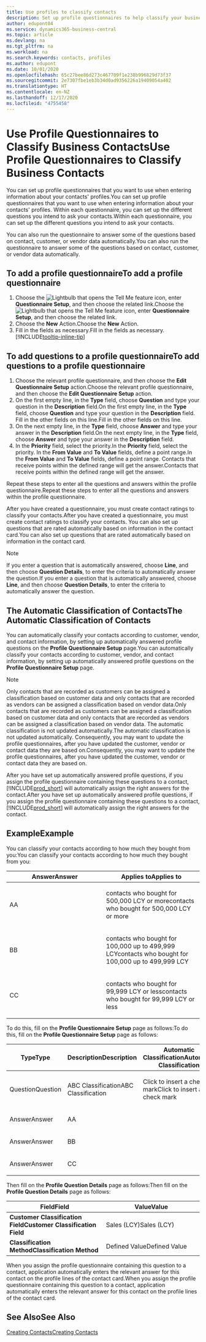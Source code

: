 ```yaml
---
title: Use profiles to classify contacts
description: Set up profile questionnaires to help classify your business contacts
author: edupont04
ms.service: dynamics365-business-central
ms.topic: article
ms.devlang: na
ms.tgt_pltfrm: na
ms.workload: na
ms.search.keywords: contacts, profiles
ms.author: edupont
ms.date: 10/01/2020
ms.openlocfilehash: 65c27bee86d273c467709f1e238b996829d73f37
ms.sourcegitcommit: 2e7307fbe1eb3b34d0ad9356226a19409054a402
ms.translationtype: HT
ms.contentlocale: en-NZ
ms.lasthandoff: 12/17/2020
ms.locfileid: "4755458"
---
```

# <a name="use-profile-questionnaires-to-classify-business-contacts"></a><span data-ttu-id="d59d9-103">Use Profile Questionnaires to Classify Business Contacts</span><span class="sxs-lookup"><span data-stu-id="d59d9-103">Use Profile Questionnaires to Classify Business Contacts</span></span>
<span data-ttu-id="d59d9-104">You can set up profile questionnaires that you want to use when entering information about your contacts' profiles.</span><span class="sxs-lookup"><span data-stu-id="d59d9-104">You can set up profile questionnaires that you want to use when entering information about your contacts' profiles.</span></span> <span data-ttu-id="d59d9-105">Within each questionnaire, you can set up the different questions you intend to ask your contacts.</span><span class="sxs-lookup"><span data-stu-id="d59d9-105">Within each questionnaire, you can set up the different questions you intend to ask your contacts.</span></span>  

<span data-ttu-id="d59d9-106">You can also run the questionnaire to answer some of the questions based on contact, customer, or vendor data automatically.</span><span class="sxs-lookup"><span data-stu-id="d59d9-106">You can also run the questionnaire to answer some of the questions based on contact, customer, or vendor data automatically.</span></span>  

## <a name="to-add-a-profile-questionnaire"></a><span data-ttu-id="d59d9-107">To add a profile questionnaire</span><span class="sxs-lookup"><span data-stu-id="d59d9-107">To add a profile questionnaire</span></span>
1.  <span data-ttu-id="d59d9-108">Choose the ![Lightbulb that opens the Tell Me feature](media/ui-search/search_small.png "Tell me what you want to do") icon, enter **Questionnaire Setup**, and then choose the related link.</span><span class="sxs-lookup"><span data-stu-id="d59d9-108">Choose the ![Lightbulb that opens the Tell Me feature](media/ui-search/search_small.png "Tell me what you want to do") icon, enter **Questionnaire Setup**, and then choose the related link.</span></span>  
2.  <span data-ttu-id="d59d9-109">Choose the **New** Action.</span><span class="sxs-lookup"><span data-stu-id="d59d9-109">Choose the **New** Action.</span></span>  
3.  <span data-ttu-id="d59d9-110">Fill in the fields as necessary.</span><span class="sxs-lookup"><span data-stu-id="d59d9-110">Fill in the fields as necessary.</span></span> [!INCLUDE[tooltip-inline-tip](includes/tooltip-inline-tip_md.md)]  

## <a name="to-add-questions-to-a-profile-questionnaire"></a><span data-ttu-id="d59d9-111">To add questions to a profile questionnaire</span><span class="sxs-lookup"><span data-stu-id="d59d9-111">To add questions to a profile questionnaire</span></span>
1.  <span data-ttu-id="d59d9-112">Choose the relevant profile questionnaire, and then choose the **Edit Questionnaire Setup** action.</span><span class="sxs-lookup"><span data-stu-id="d59d9-112">Choose the relevant profile questionnaire, and then choose the **Edit Questionnaire Setup** action.</span></span>  
2.  <span data-ttu-id="d59d9-113">On the first empty line, in the **Type** field, choose **Question** and type your question in the **Description** field.</span><span class="sxs-lookup"><span data-stu-id="d59d9-113">On the first empty line, in the **Type** field, choose **Question** and type your question in the **Description** field.</span></span> <span data-ttu-id="d59d9-114">Fill in the other fields on this line.</span><span class="sxs-lookup"><span data-stu-id="d59d9-114">Fill in the other fields on this line.</span></span>  
3.  <span data-ttu-id="d59d9-115">On the next empty line, in the **Type** field, choose **Answer** and type your answer in the **Description** field.</span><span class="sxs-lookup"><span data-stu-id="d59d9-115">On the next empty line, in the **Type** field, choose **Answer** and type your answer in the **Description** field.</span></span>  
4.  <span data-ttu-id="d59d9-116">In the **Priority** field, select the priority.</span><span class="sxs-lookup"><span data-stu-id="d59d9-116">In the **Priority** field, select the priority.</span></span> <span data-ttu-id="d59d9-117">In the **From Value** and **To Value** fields, define a point range.</span><span class="sxs-lookup"><span data-stu-id="d59d9-117">In the **From Value** and **To Value** fields, define a point range.</span></span> <span data-ttu-id="d59d9-118">Contacts that receive points within the defined range will get the answer.</span><span class="sxs-lookup"><span data-stu-id="d59d9-118">Contacts that receive points within the defined range will get the answer.</span></span>  

<span data-ttu-id="d59d9-119">Repeat these steps to enter all the questions and answers within the profile questionnaire.</span><span class="sxs-lookup"><span data-stu-id="d59d9-119">Repeat these steps to enter all the questions and answers within the profile questionnaire.</span></span>

<span data-ttu-id="d59d9-120">After you have created a questionnaire, you must create contact ratings to classify your contacts.</span><span class="sxs-lookup"><span data-stu-id="d59d9-120">After you have created a questionnaire, you must create contact ratings to classify your contacts.</span></span> <span data-ttu-id="d59d9-121">You can also set up questions that are rated automatically based on information in the contact card.</span><span class="sxs-lookup"><span data-stu-id="d59d9-121">You can also set up questions that are rated automatically based on information in the contact card.</span></span>  

> [!NOTE]
> <span data-ttu-id="d59d9-122">If you enter a question that is automatically answered, choose <STRONG>Line</STRONG>, and then choose <STRONG>Question Details</STRONG>, to enter the criteria to automatically answer the question.</span><span class="sxs-lookup"><span data-stu-id="d59d9-122">If you enter a question that is automatically answered, choose <STRONG>Line</STRONG>, and then choose <STRONG>Question Details</STRONG>, to enter the criteria to automatically answer the question.</span></span>

## <a name="the-automatic-classification-of-contacts"></a><span data-ttu-id="d59d9-123">The Automatic Classification of Contacts</span><span class="sxs-lookup"><span data-stu-id="d59d9-123">The Automatic Classification of Contacts</span></span>
<span data-ttu-id="d59d9-124">You can automatically classify your contacts according to customer, vendor, and contact information, by setting up automatically answered profile questions on the **Profile Questionnaire Setup** page.</span><span class="sxs-lookup"><span data-stu-id="d59d9-124">You can automatically classify your contacts according to customer, vendor, and contact information, by setting up automatically answered profile questions on the **Profile Questionnaire Setup** page.</span></span>  

> [!NOTE]
> <span data-ttu-id="d59d9-125">Only contacts that are recorded as customers can be assigned a classification based on customer data and only contacts that are recorded as vendors can be assigned a classification based on vendor data.</span><span class="sxs-lookup"><span data-stu-id="d59d9-125">Only contacts that are recorded as customers can be assigned a classification based on customer data and only contacts that are recorded as vendors can be assigned a classification based on vendor data.</span></span> <span data-ttu-id="d59d9-126">The automatic classification is not updated automatically.</span><span class="sxs-lookup"><span data-stu-id="d59d9-126">The automatic classification is not updated automatically.</span></span> <span data-ttu-id="d59d9-127">Consequently, you may want to update the profile questionnaires, after you have updated the customer, vendor or contact data they are based on.</span><span class="sxs-lookup"><span data-stu-id="d59d9-127">Consequently, you may want to update the profile questionnaires, after you have updated the customer, vendor or contact data they are based on.</span></span>  

<span data-ttu-id="d59d9-128">After you have set up automatically answered profile questions, if you assign the profile questionnaire containing these questions to a contact, [!INCLUDE[prod_short](includes/prod_short.md)] will automatically assign the right answers for the contact.</span><span class="sxs-lookup"><span data-stu-id="d59d9-128">After you have set up automatically answered profile questions, if you assign the profile questionnaire containing these questions to a contact, [!INCLUDE[prod_short](includes/prod_short.md)] will automatically assign the right answers for the contact.</span></span>  

## <a name="example"></a><span data-ttu-id="d59d9-129">Example</span><span class="sxs-lookup"><span data-stu-id="d59d9-129">Example</span></span>
<span data-ttu-id="d59d9-130">You can classify your contacts according to how much they bought from you:</span><span class="sxs-lookup"><span data-stu-id="d59d9-130">You can classify your contacts according to how much they bought from you:</span></span>

<table>
<colgroup>
<col style="width: 50%" />
<col style="width: 50%" />
</colgroup>
<thead>
<tr class="header">
<th><span data-ttu-id="d59d9-131"><strong>Answer</strong></span><span class="sxs-lookup"><span data-stu-id="d59d9-131"><strong>Answer</strong></span></span></th>
<th><span data-ttu-id="d59d9-132"><strong>Applies to</strong></span><span class="sxs-lookup"><span data-stu-id="d59d9-132"><strong>Applies to</strong></span></span></th>
</tr>
</thead>
<tbody>
<tr class="odd">
<td><p><span data-ttu-id="d59d9-133">A</span><span class="sxs-lookup"><span data-stu-id="d59d9-133">A</span></span></p></td>
<td><p><span data-ttu-id="d59d9-134">contacts who bought for 500,000 LCY or more</span><span class="sxs-lookup"><span data-stu-id="d59d9-134">contacts who bought for 500,000 LCY or more</span></span></p></td>
</tr>
<tr class="even">
<td><p><span data-ttu-id="d59d9-135">B</span><span class="sxs-lookup"><span data-stu-id="d59d9-135">B</span></span></p></td>
<td><p><span data-ttu-id="d59d9-136">contacts who bought for 100,000 up to 499,999 LCY</span><span class="sxs-lookup"><span data-stu-id="d59d9-136">contacts who bought for 100,000 up to 499,999 LCY</span></span></p></td>
</tr>
<tr class="odd">
<td><p><span data-ttu-id="d59d9-137">C</span><span class="sxs-lookup"><span data-stu-id="d59d9-137">C</span></span></p></td>
<td><p><span data-ttu-id="d59d9-138">contacts who bought for 99,999 LCY or less</span><span class="sxs-lookup"><span data-stu-id="d59d9-138">contacts who bought for 99,999 LCY or less</span></span></p></td>
</tr>
</tbody>
</table>

<span data-ttu-id="d59d9-139">To do this, fill on the **Profile Questionnaire Setup** page as follows:</span><span class="sxs-lookup"><span data-stu-id="d59d9-139">To do this, fill on the **Profile Questionnaire Setup** page as follows:</span></span>


<table>
<colgroup>
<col style="width: 20%" />
<col style="width: 20%" />
<col style="width: 20%" />
<col style="width: 20%" />
<col style="width: 20%" />
</colgroup>
<thead>
<tr class="header">
<th><span data-ttu-id="d59d9-140"><strong>Type</strong></span><span class="sxs-lookup"><span data-stu-id="d59d9-140"><strong>Type</strong></span></span></th>
<th><span data-ttu-id="d59d9-141"><strong>Description</strong></span><span class="sxs-lookup"><span data-stu-id="d59d9-141"><strong>Description</strong></span></span></th>
<th><span data-ttu-id="d59d9-142"><strong>Automatic Classification</strong></span><span class="sxs-lookup"><span data-stu-id="d59d9-142"><strong>Automatic Classification</strong></span></span></th>
<th><span data-ttu-id="d59d9-143"><strong>From Value</strong></span><span class="sxs-lookup"><span data-stu-id="d59d9-143"><strong>From Value</strong></span></span></th>
<th><span data-ttu-id="d59d9-144"><strong>To Value</strong></span><span class="sxs-lookup"><span data-stu-id="d59d9-144"><strong>To Value</strong></span></span></th>
</tr>
</thead>
<tbody>
<tr class="odd">
<td><p><span data-ttu-id="d59d9-145">Question</span><span class="sxs-lookup"><span data-stu-id="d59d9-145">Question</span></span></p></td>
<td><p><span data-ttu-id="d59d9-146">ABC Classification</span><span class="sxs-lookup"><span data-stu-id="d59d9-146">ABC Classification</span></span></p></td>
<td><p><span data-ttu-id="d59d9-147">Click to insert a check mark</span><span class="sxs-lookup"><span data-stu-id="d59d9-147">Click to insert a check mark</span></span></p></td>
<td><p> </p></td>
<td><p> </p></td>
</tr>
<tr class="even">
<td><p><span data-ttu-id="d59d9-148">Answer</span><span class="sxs-lookup"><span data-stu-id="d59d9-148">Answer</span></span></p></td>
<td><p><span data-ttu-id="d59d9-149">A</span><span class="sxs-lookup"><span data-stu-id="d59d9-149">A</span></span></p></td>
<td><p> </p></td>
<td><p><span data-ttu-id="d59d9-150">500,000</span><span class="sxs-lookup"><span data-stu-id="d59d9-150">500,000</span></span></p></td>
<td><p> </p></td>
</tr>
<tr class="odd">
<td><p><span data-ttu-id="d59d9-151">Answer</span><span class="sxs-lookup"><span data-stu-id="d59d9-151">Answer</span></span></p></td>
<td><p><span data-ttu-id="d59d9-152">B</span><span class="sxs-lookup"><span data-stu-id="d59d9-152">B</span></span></p></td>
<td><p> </p></td>
<td><p><span data-ttu-id="d59d9-153">100,000</span><span class="sxs-lookup"><span data-stu-id="d59d9-153">100,000</span></span></p></td>
<td><p><span data-ttu-id="d59d9-154">499,999</span><span class="sxs-lookup"><span data-stu-id="d59d9-154">499,999</span></span></p></td>
</tr>
<tr class="even">
<td><p><span data-ttu-id="d59d9-155">Answer</span><span class="sxs-lookup"><span data-stu-id="d59d9-155">Answer</span></span></p></td>
<td><p><span data-ttu-id="d59d9-156">C</span><span class="sxs-lookup"><span data-stu-id="d59d9-156">C</span></span></p></td>
<td><p> </p></td>
<td><p> </p></td>
<td><p><span data-ttu-id="d59d9-157">99,999</span><span class="sxs-lookup"><span data-stu-id="d59d9-157">99,999</span></span></p></td>
</tr>
</tbody>
</table>

<span data-ttu-id="d59d9-158">Then fill on the **Profile Question Details** page as follows:</span><span class="sxs-lookup"><span data-stu-id="d59d9-158">Then fill on the **Profile Question Details** page as follows:</span></span>
<table>
<colgroup>
<col style="width: 50%" />
<col style="width: 50%" />
</colgroup>
<thead>
<tr class="header">
<th><span data-ttu-id="d59d9-159"><strong>Field</strong></span><span class="sxs-lookup"><span data-stu-id="d59d9-159"><strong>Field</strong></span></span></th>
<th><span data-ttu-id="d59d9-160"><strong>Value</strong></span><span class="sxs-lookup"><span data-stu-id="d59d9-160"><strong>Value</strong></span></span></th>
</tr>
</thead>
<tbody>
<tr>
<td><span data-ttu-id="d59d9-161"><strong>Customer Classification Field</strong></span><span class="sxs-lookup"><span data-stu-id="d59d9-161"><strong>Customer Classification Field</strong></span></span></td>
<td><span data-ttu-id="d59d9-162"><emphasis>Sales (LCY)</emphasis></span><span class="sxs-lookup"><span data-stu-id="d59d9-162"><emphasis>Sales (LCY)</emphasis></span></span></td>
</tr>
<tr>
<td><span data-ttu-id="d59d9-163"><strong>Classification Method</strong></span><span class="sxs-lookup"><span data-stu-id="d59d9-163"><strong>Classification Method</strong></span></span></td>
<td><span data-ttu-id="d59d9-164"><emphasis>Defined Value</emphasis></span><span class="sxs-lookup"><span data-stu-id="d59d9-164"><emphasis>Defined Value</emphasis></span></span></td>
</tr>
</tbody>
</table>

<span data-ttu-id="d59d9-165">When you assign the profile questionnaire containing this question to a contact, application automatically enters the relevant answer for this contact on the profile lines of the contact card.</span><span class="sxs-lookup"><span data-stu-id="d59d9-165">When you assign the profile questionnaire containing this question to a contact, application automatically enters the relevant answer for this contact on the profile lines of the contact card.</span></span>

## <a name="see-also"></a><span data-ttu-id="d59d9-166">See Also</span><span class="sxs-lookup"><span data-stu-id="d59d9-166">See Also</span></span>
[<span data-ttu-id="d59d9-167">Creating Contacts</span><span class="sxs-lookup"><span data-stu-id="d59d9-167">Creating Contacts</span></span>](marketing-create-contact-companies.md)  
